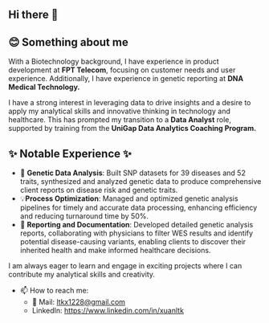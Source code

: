 ## Hi there 👋
## 😊 Something about me 

With a Biotechnology background, I have experience in product development at **FPT Telecom**, focusing on customer needs and user experience. Additionally, I have experience in genetic reporting at **DNA Medical Technology.**  

I have a strong interest in leveraging data to drive insights and a desire to apply my analytical skills and innovative thinking in technology and healthcare. This has prompted my transition to a **Data Analyst** role, supported by training from the **UniGap Data Analytics Coaching Program.**  

## ✨ Notable Experience ✨ 

- 🔎 **Genetic Data Analysis**: Built SNP datasets for 39 diseases and 52 traits, synthesized and analyzed genetic data to produce comprehensive client reports on disease risk and genetic traits.  
- 💡**Process Optimization**: Managed and optimized genetic analysis pipelines for timely and accurate data processing, enhancing efficiency and reducing turnaround time by 50%.  
- 📰 **Reporting and Documentation**: Developed detailed genetic analysis reports, collaborating with physicians to filter WES results and identify potential disease-causing variants, enabling clients to discover their inherited health and make informed healthcare decisions.  

I am always eager to learn and engage in exciting projects where I can contribute my analytical skills and creativity.

- 📫 How to reach me:
  - 📧 Mail: ltkx1228@gmail.com
  - LinkedIn: https://www.linkedin.com/in/xuanltk

<!--
**XuanLTK/XuanLTK** is a ✨ _special_ ✨ repository because its `README.md` (this file) appears on your GitHub profile.

Here are some ideas to get you started:

- 🔭 I’m currently working on ...
- 🌱 I’m currently learning ...
- 👯 I’m looking to collaborate on ...
- 🤔 I’m looking for help with ...
